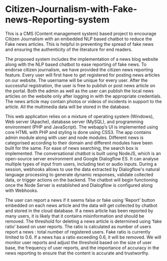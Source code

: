 # Citizen-Journalism-with-Fake-news-Reporting-system
This is a CMS (Content management system) based project to encourage Citizen Journalism with an embedded NLP based chatbot to reduce the Fake news articles. This is helpful in preventing the spread of fake news and ensuring the authenticity of the literature for end readers.

The proposed system includes the implementation of a news blog website along with the NLP based chatbot to ease reporting of fake news. To endorse citizen journalism, we have provided the citizen news reporting feature. Every user will first have to get registered for posting news articles on our website. The username will be unique for every user. After the successful registration, the user is free to publish or post news article on the portal. Both the admin as well as the user can publish the local news articles on the website only after logging in with the appropriate credentials. The news article may contain photos or videos of incidents in support to the article. All the multimedia data will be stored in the database.

This web application relies on a mixture of operating system (Windows), Web server (Apache), database server (MySQL), and programming environment (PHP and JavaScript).
The webapp’s UI is implemented using core HTML with PHP and styling is done using CSS3. 
The app contains admin module along with user and node modules. Different news is categorised according to their domain and different modules have been built for the same. For ease of news searching, the search box is implemented. The conversational chatbot is built using NodeJS, which is an open-source server environment and Google Dialogflow ES. It can analyse multiple types of input from users, including text or audio inputs. During a session, webhooks allows to use the data extracted by Dialogflow's natural language processing to generate dynamic responses, validate collected data, or trigger actions on the backend. The chatbot will begin functioning once the Node Server is established and Dialogflow is configured along with Webhooks.

The user can report a news if it seems false or fake using ‘Report’ button embedded on each news article and the data will get collected by chatbot and stored in the cloud database. If a news article has been reported by many users, it is likely that it contains misinformation and should be removed. The threshold for deleting a news article is determined using ‘fake ratio’ based on user reports. The ratio is calculated as number of users report a news : total number of registered users. Fake ratio is currently limited to 0.6. If a news has a ratio exceeding 0.6, it will be removed. We will monitor user reports and adjust the threshold based on the size of user base, the frequency of user reports, and the importance of accuracy in the news reporting to ensure that the content is accurate and trustworthy.
